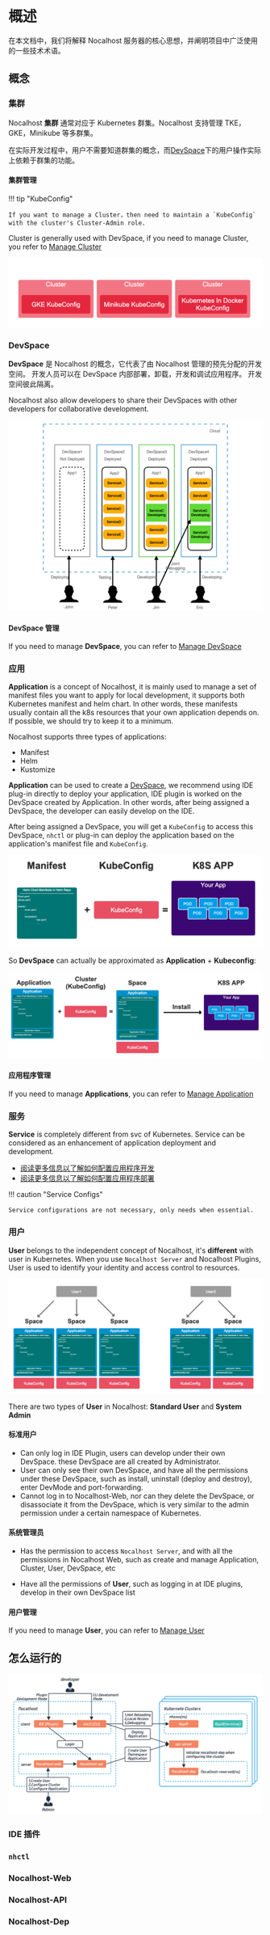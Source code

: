 # 概述

在本文档中，我们将解释 Nocalhost 服务器的核心思想，并阐明项目中广泛使用的一些技术术语。

## 概念

### 集群

Nocalhost **集群** 通常对应于 Kubernetes 群集。Nocalhost 支持管理 TKE，GKE，Minikube 等多群集。

在实际开发过程中，用户不需要知道群集的概念，而[DevSpace](#devspace)下的用户操作实际上依赖于群集的功能。

#### 集群管理

!!! tip "KubeConfig"

    If you want to manage a Cluster，then need to maintain a `KubeConfig` with the cluster's Cluster-Admin role.

Cluster is generally used with DevSpace, if you need to manage Cluster, you refer to [Manage Cluster](./manage-devspace-iso)

![Nocalhost cluster](../img/server/cluster.png)

### DevSpace

**DevSpace** 是 Nocalhost 的概念，它代表了由 Nocalhost 管理的预先分配的开发空间。
开发人员可以在 DevSpace 内部部署，卸载，开发和调试应用程序。
开发空间彼此隔离。

Nocalhost also allow developers to share their DevSpaces with other developers for collaborative development.

![Nocalhost DevSpace](../img/server/devspace-concept.png)

#### DevSpace 管理

If you need to manage **DevSpace**, you can refer to [Manage DevSpace](./manage-devspace-iso)

### 应用

**Application** is a concept of Nocalhost, it is mainly used to manage a set of manifest files you want to apply for local development, it supports both Kubernetes manifest and helm chart. In other words, these manifests usually contain all the k8s resources that your own application depends on. If possible, we should try to keep it to a minimum.

Nocalhost supports three types of applications:

- Manifest
- Helm
- Kustomize

**Application** can be used to create a [DevSpace](#devspace), we recommend using IDE plug-in directly to deploy your application, IDE plugin is worked on the DevSpace created by Application. In other words, after being assigned a DevSpace, the developer can easily develop on the IDE.

After being assigned a DevSpace, you will get a `KubeConfig` to access this DevSpace, `nhctl` or plug-in can deploy the application based on the application's manifest file and `KubeConfig`.

![Kubernetes application](../img/server/manifest-and-kubeconfig.png)

So **DevSpace** can actually be approximated as **Application** + **Kubeconfig**:

![Nocalhost DevSpace](../img/server/application-and-space.png)

#### 应用程序管理

If you need to manage **Applications**, you can refer to [Manage Application](./manage-app)

### 服务

**Service** is completely different from svc of Kubernetes. Service can be considered as an enhancement of application deployment and development.

- [阅读更多信息以了解如何配置应用程序开发](../config/config-spec-en.md)
- [阅读更多信息以了解如何配置应用程序部署](../config/config-deployment-quickstart.md)

!!! caution "Service Configs"

    Service configurations are not necessary, only needs when essential.

### 用户

**User** belongs to the independent concept of Nocalhost, it's **different** with user in Kubernetes. When you use `Nocalhost Server` and Nocalhost Plugins, User is used to identify your identity and access control to resources.

![Nocalhost DevSpace and user](../img/server/user-and-space.png)

There are two types of **User** in Nocalhost: **Standard User** and **System Admin**

#### 标准用户

- Can only log in IDE Plugin, users can develop under their own DevSpace. these DevSpace are all created by Administrator.
- User can only see their own DevSpace, and have all the permissions under these DevSpace, such as install, uninstall (deploy and destroy), enter DevMode and port-forwarding.
- Cannot log in to Nocalhost-Web, nor can they delete the DevSpace, or disassociate it from the DevSpace, which is very similar to the admin permission under a certain namespace of Kubernetes.

#### 系统管理员

- Has the permission to access `Nocalhost Server`, and with all the permissions in Nocalhost Web, such as create and manage Application, Cluster, User, DevSpace, etc

- Have all the permissions of **User**, such as logging in at IDE plugins, develop in their own DevSpace list

#### 用户管理

If you need to manage **User**, you can refer to [Manage User](./manage-user)

## 怎么运行的

![Nocalhost总体工作图](../img/server/nh-architecture.jpeg)

### IDE 插件

### `nhctl`

### Nocalhost-Web

### Nocalhost-API

### Nocalhost-Dep
